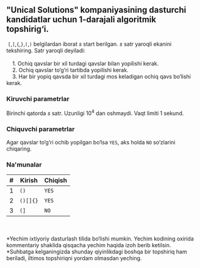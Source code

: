 ## "Unical Solutions" kompaniyasining dasturchi kandidatlar uchun 1-darajali algoritmik topshirig‘i.

&nbsp;`[`,`]`,`{`,`}`,`(`,`)` belgilardan iborat $s$ start berilgan. $s$ satr yaroqli ekanini tekshiring.
Satr yaroqli deyiladi:\
\
&nbsp;&nbsp;&nbsp; 1. Ochiq qavslar bir xil turdagi qavslar bilan yopilishi kerak.\
&nbsp;&nbsp;&nbsp; 2. Ochiq qavslar to‘g‘ri tartibda yopilishi kerak.\
&nbsp;&nbsp;&nbsp; 3. Har bir yopiq qavsda bir xil turdagi mos keladigan ochiq qavs bo‘lishi kerak.

### Kiruvchi parametrlar

Birinchi qatorda $s$ satr. Uzunligi $10^{4}$ dan oshmaydi. Vaqt limiti 1 sekund.

### Chiquvchi parametrlar

Agar qavslar to‘g‘ri ochib yopilgan bo‘lsa `YES`, aks holda `NO` so‘zlarini chiqaring.

### Na'munalar

| #   | Kirish   | Chiqish |
| --- | -------- | ------- |
| 1   | `()`     | `YES`   |
| 2   | `()[]{}` | `YES`   |
| 3   | `(]`     | `NO`    |

\
 \
*Yechim ixtiyoriy dasturlash tilida bo‘lishi mumkin. Yechim kodining oxirida kommentariy shaklida qisqacha yechim haqida izoh berib ketilsin.\
*Suhbatga kelganingizda shunday qiyinlikdagi boshqa bir topshiriq ham beriladi, iltimos topshiriqni yordam olmasdan yeching.
